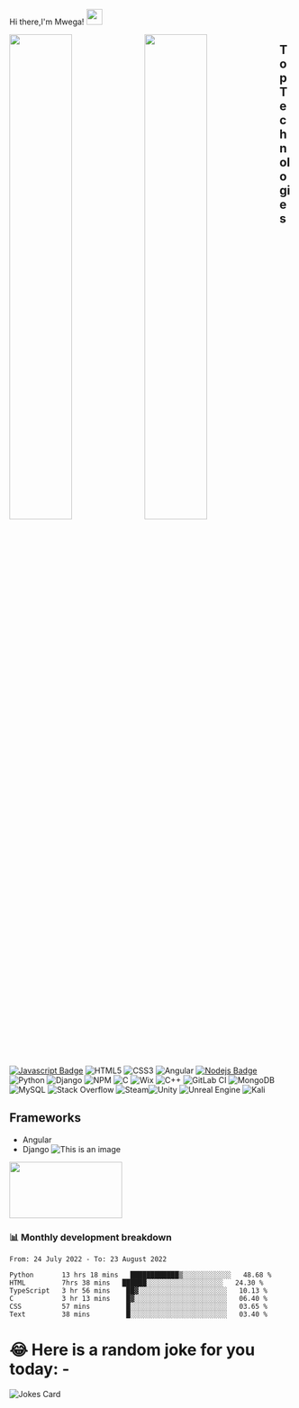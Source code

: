 Hi there,I'm Mwega! <img src="https://github.com/hariketsheth/hariketsheth/blob/main/img/handshake.gif" height="28px" style="margin-bottom: -5px;"  />

<img align="left" width="47%" src="https://github-readme-stats.vercel.app/api?username=CodeDroid999&hide=prs,contribs&count_private=true&theme=blue-green&show_icons=true">

<img align="left" width="47%" src="https://github-readme-stats.vercel.app/api/top-langs/?username=CodeDroid999&layout=compact&langs_count=6">


 ## Top Technologies
[![Javascript Badge](https://img.shields.io/badge/-Javascript-F0DB4F?style=for-the-badge&labelColor=black&logo=javascript&logoColor=F0DB4F)](#)  ![HTML5](https://img.shields.io/badge/html5-%23E34F26.svg?style=for-the-badge&logo=html5&logoColor=white)  ![CSS3](https://img.shields.io/badge/css3-%231572B6.svg?style=for-the-badge&logo=css3&logoColor=white) ![Angular](https://img.shields.io/badge/angular-%23DD0031.svg?style=for-the-badge&logo=angular&logoColor=white)  [![Nodejs Badge](https://img.shields.io/badge/-Nodejs-3C873A?style=for-the-badge&labelColor=black&logo=node.js&logoColor=3C873A)](#) ![Python](https://img.shields.io/badge/python-3670A0?style=for-the-badge&logo=python&logoColor=ffdd54)    ![Django](https://img.shields.io/badge/django-%23092E20.svg?style=for-the-badge&logo=django&logoColor=white) ![NPM](https://img.shields.io/badge/NPM-%23000000.svg?style=for-the-badge&logo=npm&logoColor=white) ![C](https://img.shields.io/badge/c-%2300599C.svg?style=for-the-badge&logo=c&logoColor=white)  ![Wix](https://img.shields.io/badge/wix-000?style=for-the-badge&logo=wix&logoColor=white) ![C++](https://img.shields.io/badge/c++-%2300599C.svg?style=for-the-badge&logo=c%2B%2B&logoColor=white) ![GitLab CI](https://img.shields.io/badge/gitlab%20ci-%23181717.svg?style=for-the-badge&logo=gitlab&logoColor=white) ![MongoDB](https://img.shields.io/badge/MongoDB-%234ea94b.svg?style=for-the-badge&logo=mongodb&logoColor=white)  ![MySQL](https://img.shields.io/badge/mysql-%2300f.svg?style=for-the-badge&logo=mysql&logoColor=white)  ![Stack Overflow](https://img.shields.io/badge/-Stackoverflow-FE7A16?style=for-the-badge&logo=stack-overflow&logoColor=white)  ![Steam](https://img.shields.io/badge/steam-%23000000.svg?style=for-the-badge&logo=steam&logoColor=white)![Unity](https://img.shields.io/badge/unity-%23000000.svg?style=for-the-badge&logo=unity&logoColor=white)  ![Unreal Engine](https://img.shields.io/badge/unrealengine-%23313131.svg?style=for-the-badge&logo=unrealengine&logoColor=white) ![Kali](https://img.shields.io/badge/Kali-268BEE?style=for-the-badge&logo=kalilinux&logoColor=white)


## Frameworks
- Angular
- Django
![This is an image](https://angular.io/assets/images/logos/angular/logo-nav@2x.png)

<img src="https://www.edgica.com/wp-content/files/django-logo-big.jpg" data-canonical-src="https://www.edgica.com/wp-content/files/django-logo-big.jpg" width="200" height="100" />




### 📊 Monthly development breakdown

<!--START_SECTION:waka-->

```text
From: 24 July 2022 - To: 23 August 2022

Python       13 hrs 18 mins   ████████████▒░░░░░░░░░░░░   48.68 %
HTML         7hrs 38 mins   ██████░░░░░░░░░░░░░░░░░░░   24.30 %
TypeScript   3 hr 56 mins    ██▓░░░░░░░░░░░░░░░░░░░░░░   10.13 %
C            3 hr 13 mins    █▓░░░░░░░░░░░░░░░░░░░░░░░   06.40 %
CSS          57 mins         █░░░░░░░░░░░░░░░░░░░░░░░░   03.65 %
Text         38 mins         █░░░░░░░░░░░░░░░░░░░░░░░░   03.40 %
```

<!--END_SECTION:waka-->



# 😂 Here is a random joke for you today: -

![Jokes Card](https://readme-jokes.vercel.app/api)




